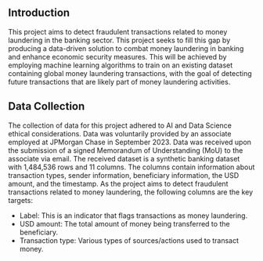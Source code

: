 ## **Introduction**
This project aims to detect fraudulent transactions related to money laundering in the banking
sector. This project seeks to fill this gap by producing a data-driven solution to combat money laundering in banking and enhance economic security measures. This will be achieved by employing machine learning algorithms to train on an existing dataset containing global money laundering transactions, with the goal of detecting future transactions that are likely part of money laundering activities.
## **Data Collection**
The collection of data for this project adhered to AI and Data Science ethical considerations. Data was voluntarily provided by an associate employed at JPMorgan Chase in September 2023. Data was received upon the submission of a signed Memorandum of Understanding (MoU) to the associate via email. The received dataset is a synthetic banking dataset with 1,484,536 rows and 11 columns. The columns contain information about transaction types, sender information, beneficiary information, the USD amount, and the timestamp. As the project aims to detect fraudulent transactions related to money laundering, the following columns are the key targets:
- Label: This is an indicator that flags transactions as money laundering.
- USD amount: The total amount of money being transferred to the beneficiary.
- Transaction type: Various types of sources/actions used to transact money.

